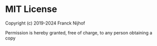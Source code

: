 # MIT License

Copyright (c) 2019-2024 Franck Nijhof

Permission is hereby granted, free of charge, to any person obtaining a copy
